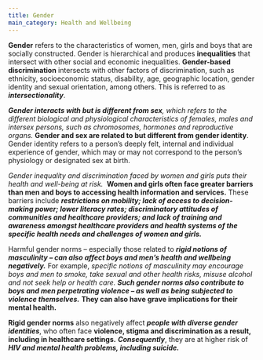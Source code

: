 ```yaml
---
title: Gender
main_category: Health and Wellbeing
---
```

**Gender** refers to the characteristics of women, men, girls and boys that are socially constructed. Gender is hierarchical and produces **inequalities** that intersect with other social and economic inequalities. **Gender-based discrimination** intersects with other factors of discrimination, such as ethnicity, socioeconomic status, disability, age, geographic location, gender identity and sexual orientation, among others. This is referred to as ***intersectionality***. 

***Gender interacts with but is different from sex**, which refers to the different biological and physiological characteristics of females, males and intersex persons, such as chromosomes, hormones and reproductive organs.* **Gender and sex are related to but different from gender identity**. Gender identity refers to a person’s deeply felt, internal and individual experience of gender, which may or may not correspond to the person’s physiology or designated sex at birth.

*Gender inequality and discrimination faced by women and girls puts their health and well-being at risk.*  **Women and girls often face greater barriers than men and boys to accessing health information and services.** These barriers include ***restrictions on mobility; lack of access to decision-making power; lower literacy rates; discriminatory attitudes of communities and healthcare providers; and lack of training and awareness amongst healthcare providers and health systems of the specific health needs and challenges of women and girls.***

Harmful gender norms – especially those related to ***rigid notions of masculinity – can also affect boys and men’s health and wellbeing negatively.*** For example, *specific notions of masculinity may encourage boys and men to smoke, take sexual and other health risks, misuse alcohol and not seek help or health care. **Such gender norms also contribute to boys and men perpetrating violence – as well as being subjected to violence themselves.*** **They can also have grave implications for their mental health.** 

**Rigid gender norms** also negatively affect ***people with diverse gender identities***, who often face **violence, stigma and discrimination as a result, including in healthcare settings.** ***Consequently***, they are at higher risk of ***HIV and mental health problems, including suicide.***